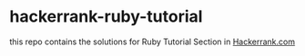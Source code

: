 # hackerrank-ruby-tutorial

this repo contains the solutions for Ruby Tutorial Section in <a 
href="https://www.hackerrank.com/domains/ruby">Hackerrank.com</a>